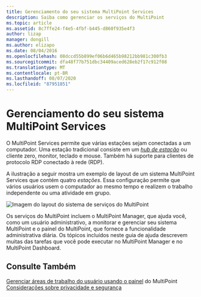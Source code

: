 ```yaml
---
title: Gerenciamento do seu sistema MultiPoint Services
description: Saiba como gerenciar os serviços do MultiPoint
ms.topic: article
ms.assetid: 8c7ffe24-f4e5-4fbf-b445-d860f935e4f3
author: lizap
manager: dongill
ms.author: elizapo
ms.date: 08/04/2016
ms.openlocfilehash: 08dccd55b899ef06b6d465b98212bb981c300fb3
ms.sourcegitcommit: dfa48f77b751dbc34409aced628eb2f17c912f08
ms.translationtype: MT
ms.contentlocale: pt-BR
ms.lasthandoff: 08/07/2020
ms.locfileid: "87951851"
---
```

# <a name="managing-your-multipoint-services-system"></a>Gerenciamento do seu sistema MultiPoint Services
O MultiPoint Services permite que várias estações sejam conectadas a um computador. Uma estação tradicional consiste em um [*hub de estação*](Switch-Between-Modes.md) ou cliente zero, monitor, teclado e mouse. Também há suporte para clientes de protocolo RDP conectado à rede (RDP).

A ilustração a seguir mostra um exemplo de layout de um sistema MultiPoint Services que contém quatro *estações*. Essa configuração permite que vários usuários usem o computador ao mesmo tempo e realizem o trabalho independente ou uma atividade em grupo.

![Imagem do layout do sistema de serviços do MultiPoint](./media/WMSMultiPointServerSystemLayout.gif)

Os serviços do MultiPoint incluem o MultiPoint Manager, que ajuda você, como um usuário administrativo, a monitorar e gerenciar seu sistema MultiPoint e o painel do MultiPoint, que fornece a funcionalidade administrativa diária. Os tópicos incluídos neste guia de ajuda descrevem muitas das tarefas que você pode executar no MultiPoint Manager e no MultiPoint Dashboard.

## <a name="see-also"></a>Consulte Também
[Gerenciar áreas de trabalho do usuário usando o painel](Manage-User-Desktops-Using-MultiPoint-Dashboard.md) 
 do MultiPoint [Considerações sobre privacidade e segurança](Privacy-and-Security-Considerations.md)